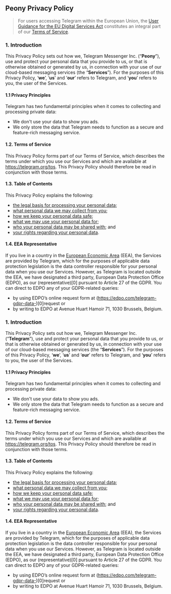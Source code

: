 ## Peony Privacy Policy

> For users accessing Telegram within the European Union, the [User Guidance for the EU Digital Services Act](#) constitutes an integral part of our [Terms of Service](#).

### 1. Introduction

This Privacy Policy sets out how we, Telegram Messenger Inc. (“**Peony**”), use and protect your personal data that you provide to us, or that is otherwise obtained or generated by us, in connection with your use of our cloud-based messaging services (the “**Services**”). For the purposes of this Privacy Policy, ‘**we**’, ‘**us**’ and ‘**our**’ refers to Telegram, and ‘**you**’ refers to you, the user of the Services.

#### 1.1 Privacy Principles

Telegram has two fundamental principles when it comes to collecting and processing private data:

- We don't use your data to show you ads.
- We only store the data that Telegram needs to function as a secure and feature-rich messaging service.

#### 1.2. Terms of Service

This Privacy Policy forms part of our Terms of Service, which describes the terms under which you use our Services and which are available at https://telegram.org/tos. This Privacy Policy should therefore be read in conjunction with those terms.

#### 1.3. Table of Contents

This Privacy Policy explains the following:

- [the legal basis for processing your personal data](#);
- [what personal data we may collect from you](#);
- [how we keep your personal data safe](#);
- [what we may use your personal data for](#);
- [who your personal data may be shared with](#); and
- [your rights regarding your personal data](#).

#### 1.4. EEA Representative

If you live in a country in the [European Economic Area](#) (EEA), the Services are provided by Telegram, which for the purposes of applicable data protection legislation is the data controller responsible for your personal data when you use our Services. However, as Telegram is located outside the EEA, we have designated a third party, European Data Protection Office (EDPO), as our (representative)[0] pursuant to Article 27 of the GDPR. You can direct to EDPO any of your GDPR-related queries:

- by using EDPO’s online request form at (https://edpo.com/telegram-gdpr-data-)[0]request or
- by writing to EDPO at Avenue Huart Hamoir 71, 1030 Brussels, Belgium.

### 1. Introduction

This Privacy Policy sets out how we, Telegram Messenger Inc. (“**Telegram**”), use and protect your personal data that you provide to us, or that is otherwise obtained or generated by us, in connection with your use of our cloud-based messaging services (the “**Services**”). For the purposes of this Privacy Policy, ‘**we**’, ‘**us**’ and ‘**our**’ refers to Telegram, and ‘**you**’ refers to you, the user of the Services.

#### 1.1 Privacy Principles

Telegram has two fundamental principles when it comes to collecting and processing private data:

- We don't use your data to show you ads.
- We only store the data that Telegram needs to function as a secure and feature-rich messaging service.

#### 1.2. Terms of Service

This Privacy Policy forms part of our Terms of Service, which describes the terms under which you use our Services and which are available at https://telegram.org/tos. This Privacy Policy should therefore be read in conjunction with those terms.

#### 1.3. Table of Contents

This Privacy Policy explains the following:

- [the legal basis for processing your personal data](#);
- [what personal data we may collect from you](#);
- [how we keep your personal data safe](#);
- [what we may use your personal data for](#);
- [who your personal data may be shared with](#); and
- [your rights regarding your personal data](#).

#### 1.4. EEA Representative

If you live in a country in the [European Economic Area](#) (EEA), the Services are provided by Telegram, which for the purposes of applicable data protection legislation is the data controller responsible for your personal data when you use our Services. However, as Telegram is located outside the EEA, we have designated a third party, European Data Protection Office (EDPO), as our (representative)[0] pursuant to Article 27 of the GDPR. You can direct to EDPO any of your GDPR-related queries:

- by using EDPO’s online request form at (https://edpo.com/telegram-gdpr-data-)[0]request or
- by writing to EDPO at Avenue Huart Hamoir 71, 1030 Brussels, Belgium.
